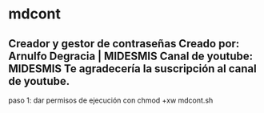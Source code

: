 # mdcont
Creador y gestor de contraseñas 
Creado por: Arnulfo Degracia | MIDESMIS
Canal de youtube: MIDESMIS
Te agradecería la suscripción al canal de youtube.
-------------------------------------------------------------------
paso 1: dar permisos de ejecución con chmod +xw mdcont.sh
